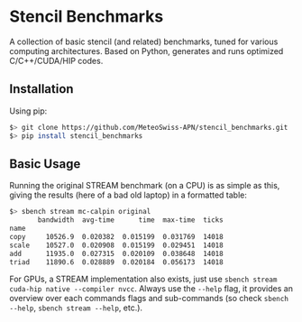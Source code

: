 # Stencil Benchmarks

A collection of basic stencil (and related) benchmarks, tuned for various
computing architectures. Based on Python, generates and runs optimized
C/C++/CUDA/HIP codes.

## Installation

Using pip:

```bash
$> git clone https://github.com/MeteoSwiss-APN/stencil_benchmarks.git
$> pip install stencil_benchmarks
```

## Basic Usage

Running the original STREAM benchmark (on a CPU) is as simple as this, giving
the results (here of a bad old laptop) in a formatted table:

```bash
$> sbench stream mc-calpin original
       bandwidth  avg-time      time  max-time  ticks                                                         
name                                                 
copy     10526.9  0.020382  0.015199  0.031769  14018
scale    10527.0  0.020908  0.015199  0.029451  14018
add      11935.0  0.027315  0.020109  0.038648  14018
triad    11890.6  0.028889  0.020184  0.056173  14018
```

For GPUs, a STREAM implementation also exists, just use `sbench stream cuda-hip
native --compiler nvcc`. Always use the `--help` flag, it provides an overview
over each commands flags and sub-commands (so check `sbench --help`, `sbench
stream --help`, etc.).

